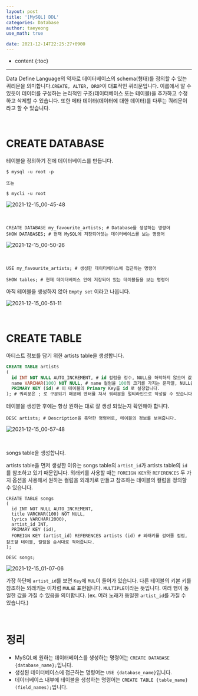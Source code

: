 ```yaml
---
layout: post
title: '[MySQL] DDL'
categories: Database
author: taeyeong
use_math: true

date: 2021-12-14T22:25:27+0900
---
```

* content
{:toc}


---

Data Define Language의 약자로 데이터베이스의 schema(형태)를 정의할 수 있는 쿼리문을 의미합니다.`CREATE, ALTER, DROP`이 대표적인 쿼리문입니다. 이름에서 알 수 있듯이 데이터를 구성하는 논리적인 구조(데이터베이스 또는 테이블)을 추가하고 수정하고 삭제할 수 있습니다. 또한 메타 데이터(데이터에 대한 데이터)를 다루는 쿼리문이라고 할 수 있습니다.

<br>

# CREATE DATABASE

테이블을 정의하기 전에 데이터베이스를 만듭니다.

```
$ mysql -u root -p

또는

$ mycli -u root
```

![2021-12-15_00-45-48](https://user-images.githubusercontent.com/87692499/146031230-6599f367-4c51-441e-aa99-1aa3407c24ad.png)

<br>

```
CREATE DATABASE my_favourite_artists; # Database를 생성하는 명령어
SHOW DATABASES; # 현재 MySQL에 저장되어잇는 데이터베이스를 보는 명령어
```

![2021-12-15_00-50-26](https://user-images.githubusercontent.com/87692499/146032092-dd7b0a7d-8441-46c4-8085-533010ae21e8.png)

<br>

```
USE my_favourite_artists; # 생성한 데이터베이스에 접근하는 명령어
```

```
SHOW tables; # 현재 데이터베이스 안에 저장되어 있는 테이블들을 보는 명령어
```

아직 테이블을 생성하지 않아 `Empty set` 이라고 나옵니다.

![2021-12-15_00-51-11](https://user-images.githubusercontent.com/87692499/146032247-7b104223-1f1a-4744-b122-4d3fa5be9b11.png)

<br>

# CREATE TABLE

아티스트 정보를 담기 위한 artists table을 생성합니다.

```sql
CREATE TABLE artists
(
  id INT NOT NULL AUTO_INCREMENT, # id 컬럼을 정수, NULL을 허락하지 않으며 값을 자동으로 증가하게 설정
  name VARCHAR(100) NOT NULL, # name 컬럼을 100의 크기를 가지는 문자열, NULL을 허락하지 않습니다.
  PRIMARY KEY (id) # 이 테이블의 Primary Key를 id 로 설정합니다.
); # 쿼리문은 ; 로 구분되기 때문에 엔터를 쳐서 쿼리문을 멀티라인으로 작성할 수 있습니다.
```

테이블을 생성한 후에는 항상 원하는 대로 잘 생성 되었는지 확인해야 합니다.

```
DESC artists; # Description을 축약한 명령어로, 테이블의 정보를 보여줍니다.
```

![2021-12-15_00-57-48](https://user-images.githubusercontent.com/87692499/146033470-65004855-7288-4b36-9893-d8197f71eda5.png)

<br>

songs table을 생성합니다.

artists table을 먼저 생성한 이유는 songs table의 `artist_id`가 artists table의 `id`를 참조하고 있기 때문입니다. 외래키를 사용할 때는 `FOREIGN KEY`와 `REFERENCES` 두 가지 옵션을 사용해서 원하는 컬럼을 외래키로 만들고 참조하는 테이블의 컬럼을 정의할 수 있습니다.

```
CREATE TABLE songs
(
  id INT NOT NULL AUTO_INCREMENT,
  title VARCHAR(100) NOT NULL,
  lyrics VARCHAR(2000),
  artist_id INT,
  PRIMARY KEY (id),
  FOREIGN KEY (artist_id) REFERENCES artists (id) # 외래키를 걸어줄 컬럼, 참조할 테이블, 컬럼을 순서대로 적어줍니다.
);
```

```
DESC songs;
```

![2021-12-15_01-07-06](https://user-images.githubusercontent.com/87692499/146035161-33129d96-6fa9-4e6a-b3a4-afaff27e5db7.png)

가장 하단에 `artist_id`를 보면 `Key`에 `MUL`이 들어가 있습니다. 다른 테이블의 키본 키를 참조하는 외래키는 이처럼 `MUL`로 표현됩니다. `MULTIPLE`이라는 뜻입니다. 여러 행이 동일한 값을 가질 수 있음을 의미합니다. (ex. 여러 노래가 동일한 `artist_id`를 가질 수 있습니다.)

<br>

# 정리

- MySQL에 원하는 데이터베이스를 생성하는 명령어는 `CREATE DATABASE {database_name};`입니다.
- 생성된 데이터베이스에 접근하는 명령어는 `USE {database_name}`입니다.
- 데이터베이스 내부에 테이블을 생성하는 명령어는 `CREATE TABLE {table_name} (field_names);`입니다.

